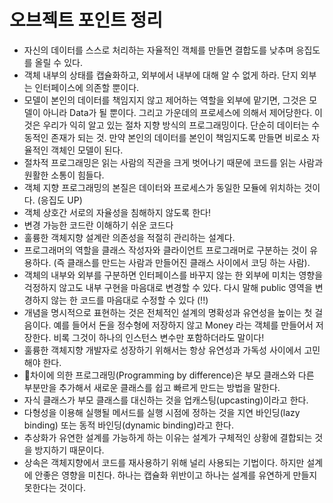 # 오브젝트 포인트 정리
- 자신의 데이터를 스스로 처리하는 자율적인 객체를 만들면 결합도를 낮추며 응집도를 올릴 수 있다.
- 객체 내부의 상태를 캡슐화하고, 외부에서 내부에 대해 알 수 없게 하라. 단지 외부는 인터페이스에 의존할 뿐이다.
- 모델이 본인의 데이터를 책임지지 않고 제어하는 역할을 외부에 맡기면, 그것은 모델이 아니라 Data가 될 뿐이다. 그리고 가운데의 프로세스에 의해서 제어당한다. 이것은 우리가 익히 알고 있는 절차 지향 방식의 프로그래밍이다. 단순히 데이터는 수동적인 존재가 되는 것. 만약 본인의 데이터를 본인이 책임지도록 만들면 비로소 자율적인 객체인 모델이 된다.
- 절차적 프로그래밍은 읽는 사람의 직관을 크게 벗어나기 때문에 코드를 읽는 사람과 원활한 소통이 힘들다.
- 객체 지향 프로그래밍의 본질은 데이터와 프로세스가 동일한 모듈에 위치하는 것이다. (응집도 UP)
- 객체 상호간 서로의 자율성을 침해하지 않도록 한다!
- 변경 가능한 코드란 이해하기 쉬운 코드다
- 훌륭한 객체지향 설계란 의존성을 적절히 관리하는 설계다.
- 프로그래머의 역할을 클래스 작성자와 클라이언트 프로그래머로 구분하는 것이 유용하다. (즉 클래스를 만드는 사람과 만들어진 클래스 사이에서 코딩 하는 사람).
- 객체의 내부와 외부를 구분하면 인터페이스를 바꾸지 않는 한 외부에 미치는 영향을 걱정하지 않고도 내부 구현을 마음대로 변경할 수 있다. 다시 말해 public 영역을 변경하지 않는 한 코드를 마음대로 수정할 수 있다 (!!)
- 개념을 명시적으로 표현하는 것은 전체적인 설계의 명확성과 유연성을 높이는 첫 걸음이다. 예를 들어서 돈을 정수형에 저장하지 않고 Money 라는 객체를 만들어서 저장한다. 비록 그것이 하나의 인스턴스 변수만 포함하더라도 말이다!
- 훌륭한 객체지향 개발자로 성장하기 위해서는 항상 유연성과 가독성 사이에서 고민해야 한다.
- 차이에 의한 프로그래밍(Programming by difference)은 부모 클래스와 다른 부분만을 추가해서 새로운 클래스를 쉽고 빠르게 만드는 방법을 말한다.
- 자식 클래스가 부모 클래스를 대신하는 것을 업캐스팅(upcasting)이라고 한다.
- 다형성을 이용해 실행될 메서드를 실행 시점에 정하는 것을 지연 바인딩(lazy binding) 또는 동적 바인딩(dynamic binding)라고 한다.
- 추상화가 유연한 설계를 가능하게 하는 이유는 설계가 구체적인 상황에 결합되는 것을 방지하기 때문이다.
- 상속은 객체지향에서 코드를 재사용하기 위해 널리 사용되는 기법이다. 하지만 설계에 안좋은 영향을 미친다. 하나는 캡슐화 위반이고 하나는 설계를 유연하게 만들지 못한다는 것이다.
